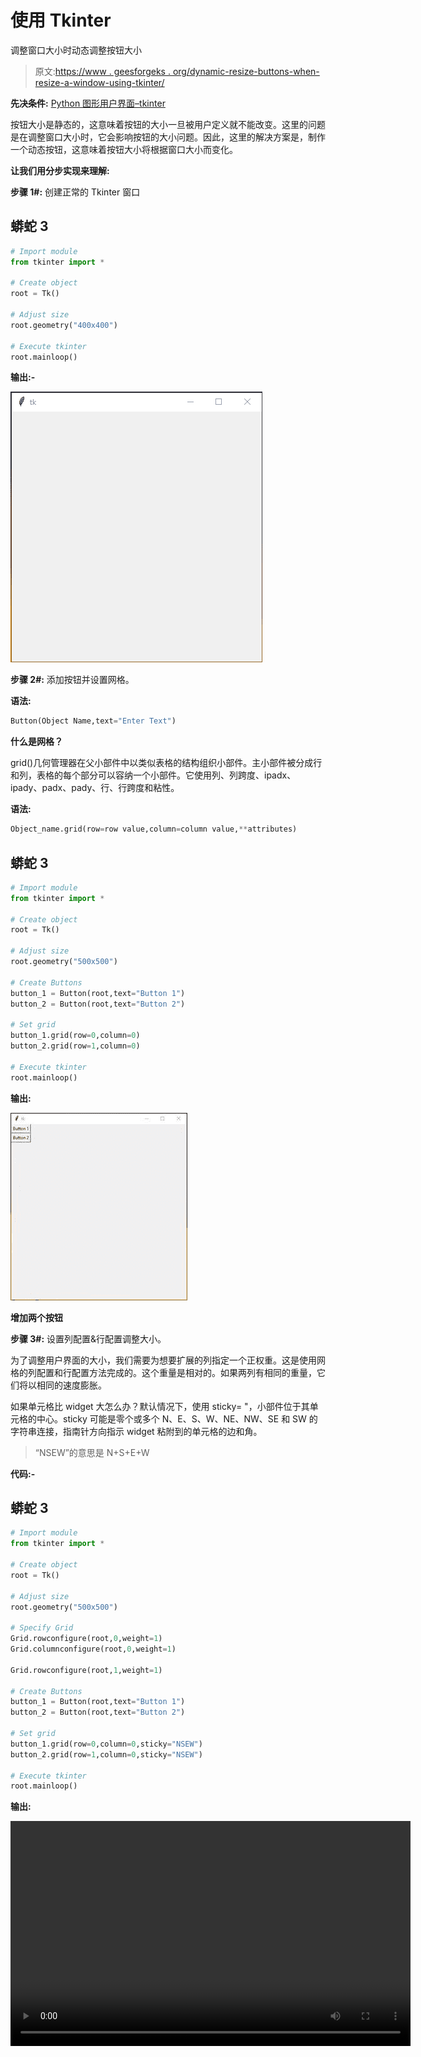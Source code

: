 # 使用 Tkinter

调整窗口大小时动态调整按钮大小

> 原文:[https://www . geesforgeks . org/dynamic-resize-buttons-when-resize-a-window-using-tkinter/](https://www.geeksforgeeks.org/dynamically-resize-buttons-when-resizing-a-window-using-tkinter/)

**先决条件:** [Python 图形用户界面–tkinter](https://www.geeksforgeeks.org/python-gui-tkinter/)

按钮大小是静态的，这意味着按钮的大小一旦被用户定义就不能改变。这里的问题是在调整窗口大小时，它会影响按钮的大小问题。因此，这里的解决方案是，制作一个动态按钮，这意味着按钮大小将根据窗口大小而变化。

**让我们用分步实现来理解:**

**步骤 1#:** 创建正常的 Tkinter 窗口

## 蟒蛇 3

```py
# Import module
from tkinter import *

# Create object
root = Tk()

# Adjust size
root.geometry("400x400")

# Execute tkinter
root.mainloop()
```

**输出:-**

![](img/4f4f1781fc990854e5f4409d992e969e.png)

**步骤 2#:** 添加按钮并设置网格。

**语法:**

```py
Button(Object Name,text="Enter Text")
```

**什么是网格？**

grid()几何管理器在父小部件中以类似表格的结构组织小部件。主小部件被分成行和列，表格的每个部分可以容纳一个小部件。它使用列、列跨度、ipadx、ipady、padx、pady、行、行跨度和粘性。

**语法:**

```py
Object_name.grid(row=row value,column=column value,**attributes)
```

## 蟒蛇 3

```py
# Import module
from tkinter import *

# Create object
root = Tk()

# Adjust size
root.geometry("500x500")

# Create Buttons
button_1 = Button(root,text="Button 1")
button_2 = Button(root,text="Button 2")

# Set grid
button_1.grid(row=0,column=0)
button_2.grid(row=1,column=0)

# Execute tkinter
root.mainloop()
```

**输出:**

![](img/7ed3c63844a8355ffa35285b70ba7636.png)

**增加两个按钮**

**步骤 3#:** 设置列配置&行配置调整大小。

为了调整用户界面的大小，我们需要为想要扩展的列指定一个正权重。这是使用网格的列配置和行配置方法完成的。这个重量是相对的。如果两列有相同的重量，它们将以相同的速度膨胀。

如果单元格比 widget 大怎么办？默认情况下，使用 sticky= "，小部件位于其单元格的中心。sticky 可能是零个或多个 N、E、S、W、NE、NW、SE 和 SW 的字符串连接，指南针方向指示 widget 粘附到的单元格的边和角。

> “NSEW”的意思是 N+S+E+W

**代码:-**

## 蟒蛇 3

```py
# Import module
from tkinter import *

# Create object
root = Tk()

# Adjust size
root.geometry("500x500")

# Specify Grid
Grid.rowconfigure(root,0,weight=1)
Grid.columnconfigure(root,0,weight=1)

Grid.rowconfigure(root,1,weight=1)

# Create Buttons
button_1 = Button(root,text="Button 1")
button_2 = Button(root,text="Button 2")

# Set grid
button_1.grid(row=0,column=0,sticky="NSEW")
button_2.grid(row=1,column=0,sticky="NSEW")

# Execute tkinter
root.mainloop()
```

**输出:**

<video class="wp-video-shortcode" id="video-515389-1" width="640" height="360" preload="metadata" controls=""><source type="video/webm" src="https://media.geeksforgeeks.org/wp-content/cdn-uploads/20201119223400/dynamic-rezise-button.webm?_=1">[https://media.geeksforgeeks.org/wp-content/cdn-uploads/20201119223400/dynamic-rezise-button.webm](https://media.geeksforgeeks.org/wp-content/cdn-uploads/20201119223400/dynamic-rezise-button.webm)</video>